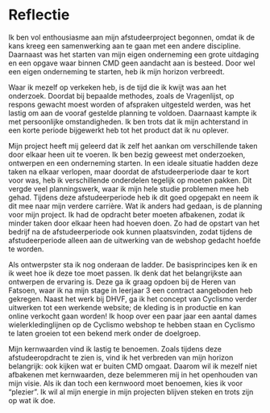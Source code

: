 # Reflectie

Ik ben vol enthousiasme aan mijn afstudeerproject begonnen, omdat ik de kans kreeg een samenwerking aan te gaan met een andere discipline. Daarnaast was het starten van mijn eigen onderneming een grote uitdaging en een opgave waar binnen CMD geen aandacht aan is besteed. Door wel een eigen onderneming te starten, heb ik mijn horizon verbreedt. 

Waar ik mezelf op verkeken heb, is de tijd die ik kwijt was aan het onderzoek. Doordat bij bepaalde methodes, zoals de Vragenlijst, op respons gewacht moest worden of afspraken uitgesteld werden, was het lastig om aan de vooraf gestelde planning te voldoen. Daarnaast kampte ik met persoonlijke omstandigheden. Ik ben trots dat ik mijn achterstand in een korte periode bijgewerkt heb tot het product dat ik nu oplever. 

Mijn project heeft mij geleerd dat ik zelf het aankan om verschillende taken door elkaar heen uit te voeren. Ik ben bezig geweest met onderzoeken, ontwerpen en een onderneming starten. In een ideale situatie hadden deze taken na elkaar verlopen, maar doordat de afstudeerperiode daar te kort voor was, heb ik verschillende onderdelen tegelijk op moeten pakken. Dit vergde veel planningswerk, waar ik mijn hele studie problemen mee heb gehad. Tijdens deze afstudeerperiode heb ik dit goed opgepakt en neem ik dit mee naar mijn verdere carrière. Wat ik anders had gedaan, is de planning voor mijn project. Ik had de opdracht beter moeten afbakenen, zodat ik minder taken door elkaar heen had hoeven doen. Zo had de opstart van het bedrijf na de afstudeerperiode ook kunnen plaatsvinden, zodat tijdens de afstudeerperiode alleen aan de uitwerking van de webshop gedacht hoefde te worden.

Als ontwerpster sta ik nog onderaan de ladder. De basisprincipes ken ik en ik weet hoe ik deze toe moet passen. Ik denk dat het belangrijkste aan ontwerpen de ervaring is. Deze ga ik graag opdoen bij de Heren van Fatsoen, waar ik na mijn stage in leerjaar 3 een contract aangeboden heb gekregen. Naast het werk bij DHVF, ga ik het concept van Cyclismo verder uitwerken tot een werkende website; de kleding is in productie en kan online verkocht gaan worden! Ik hoop over een paar jaar een aantal dames wielerkledinglijnen op de Cyclismo webshop te hebben staan en Cyclismo te laten groeien tot een bekend merk onder de doelgroep.

Mijn kernwaarden vind ik lastig te benoemen. Zoals tijdens deze afstudeeropdracht te zien is, vind ik het verbreden van mijn horizon belangrijk: ook kijken wat er buiten CMD omgaat. Daarom wil ik mezelf niet afbakenen met kernwaarden, deze belemmeren mij in het openhouden van mijn visie. Als ik dan toch een kernwoord moet benoemen, kies ik voor “plezier”. Ik wil al mijn energie in mijn projecten blijven steken en trots zijn op wat ik doe. 

